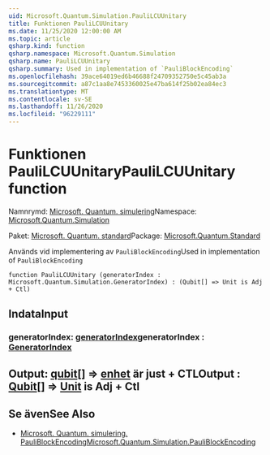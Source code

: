 ```yaml
---
uid: Microsoft.Quantum.Simulation.PauliLCUUnitary
title: Funktionen PauliLCUUnitary
ms.date: 11/25/2020 12:00:00 AM
ms.topic: article
qsharp.kind: function
qsharp.namespace: Microsoft.Quantum.Simulation
qsharp.name: PauliLCUUnitary
qsharp.summary: Used in implementation of `PauliBlockEncoding`
ms.openlocfilehash: 39ace64019ed6b46688f24709352750e5c45ab3a
ms.sourcegitcommit: a87c1aa8e7453360025e47ba614f25b02ea84ec3
ms.translationtype: MT
ms.contentlocale: sv-SE
ms.lasthandoff: 11/26/2020
ms.locfileid: "96229111"
---
```

# <a name="paulilcuunitary-function"></a><span data-ttu-id="b2a85-102">Funktionen PauliLCUUnitary</span><span class="sxs-lookup"><span data-stu-id="b2a85-102">PauliLCUUnitary function</span></span>

<span data-ttu-id="b2a85-103">Namnrymd: [Microsoft. Quantum. simulering](xref:Microsoft.Quantum.Simulation)</span><span class="sxs-lookup"><span data-stu-id="b2a85-103">Namespace: [Microsoft.Quantum.Simulation](xref:Microsoft.Quantum.Simulation)</span></span>

<span data-ttu-id="b2a85-104">Paket: [Microsoft. Quantum. standard](https://nuget.org/packages/Microsoft.Quantum.Standard)</span><span class="sxs-lookup"><span data-stu-id="b2a85-104">Package: [Microsoft.Quantum.Standard](https://nuget.org/packages/Microsoft.Quantum.Standard)</span></span>


<span data-ttu-id="b2a85-105">Används vid implementering av `PauliBlockEncoding`</span><span class="sxs-lookup"><span data-stu-id="b2a85-105">Used in implementation of `PauliBlockEncoding`</span></span>

```qsharp
function PauliLCUUnitary (generatorIndex : Microsoft.Quantum.Simulation.GeneratorIndex) : (Qubit[] => Unit is Adj + Ctl)
```


## <a name="input"></a><span data-ttu-id="b2a85-106">Indata</span><span class="sxs-lookup"><span data-stu-id="b2a85-106">Input</span></span>

### <a name="generatorindex--generatorindex"></a><span data-ttu-id="b2a85-107">generatorIndex: [generatorIndex](xref:Microsoft.Quantum.Simulation.GeneratorIndex)</span><span class="sxs-lookup"><span data-stu-id="b2a85-107">generatorIndex : [GeneratorIndex](xref:Microsoft.Quantum.Simulation.GeneratorIndex)</span></span>





## <a name="output--qubit--unit--is-adj--ctl"></a><span data-ttu-id="b2a85-108">Output: [qubit](xref:microsoft.quantum.lang-ref.qubit)[] => [enhet](xref:microsoft.quantum.lang-ref.unit)  är just + CTL</span><span class="sxs-lookup"><span data-stu-id="b2a85-108">Output : [Qubit](xref:microsoft.quantum.lang-ref.qubit)[] => [Unit](xref:microsoft.quantum.lang-ref.unit)  is Adj + Ctl</span></span>



## <a name="see-also"></a><span data-ttu-id="b2a85-109">Se även</span><span class="sxs-lookup"><span data-stu-id="b2a85-109">See Also</span></span>

- [<span data-ttu-id="b2a85-110">Microsoft. Quantum. simulering. PauliBlockEncoding</span><span class="sxs-lookup"><span data-stu-id="b2a85-110">Microsoft.Quantum.Simulation.PauliBlockEncoding</span></span>](xref:Microsoft.Quantum.Simulation.PauliBlockEncoding)